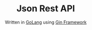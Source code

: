 <h1 align="center">
  Json Rest API
</h1>

<p align="center">
  Written in <a href="https://go.dev/" target="_blank">GoLang</a> using <a href="https://gin-gonic.com/" target="_blank">Gin Framework</a>
</p>

